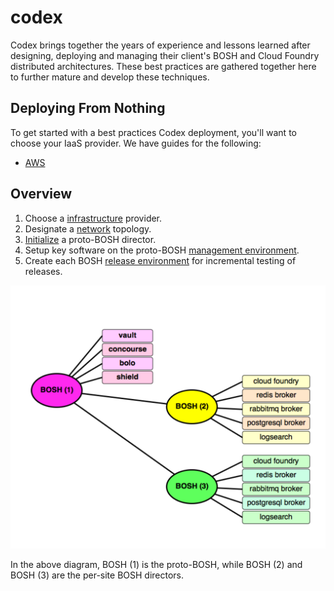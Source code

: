 # codex

Codex brings together the years of experience and lessons learned after designing, deploying and managing their client's BOSH and Cloud Foundry distributed architectures.  These best practices are gathered together here to further mature and develop these techniques.

## Deploying From Nothing

To get started with a best practices Codex deployment, you'll want
to choose your IaaS provider.  We have guides for the following:

- [AWS](deploy/aws.md)

## Overview

1. Choose a [infrastructure](infrastructure.md) provider.
1. Designate a [network](network.md) topology.
1. [Initialize](initialize.md) a proto-BOSH director.
1. Setup key software on the proto-BOSH [management environment](manage.md).
1. Create each BOSH [release environment](release.md) for incremental testing of releases.

![overview](/images/overview.png)

In the above diagram, BOSH (1) is the proto-BOSH, while BOSH (2) and BOSH (3) are the per-site BOSH directors.
